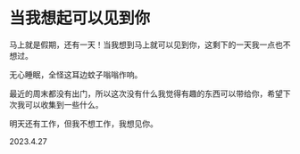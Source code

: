 # 当我想起可以见到你

马上就是假期，还有一天！当我想到马上就可以见到你，这剩下的一天我一点也不想过。

无心睡眠，全怪这耳边蚊子嗡嗡作响。

最近的周末都没有出门，所以这次没有什么我觉得有趣的东西可以带给你，希望下次我可以收集到一些什么。

明天还有工作，但我不想工作，我想见你。

2023.4.27
